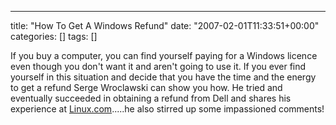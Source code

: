 ---
title: "How To Get A Windows Refund"
date: "2007-02-01T11:33:51+00:00"
categories: []
tags: []

If you buy a computer, you can find yourself paying for a Windows licence even though you don't want it and aren't going to use it. If you ever find yourself in this situation and decide that you have the time and the energy to get a refund Serge Wroclawski can show you how. He tried and eventually succeeded in obtaining a refund from Dell and shares his experience at <a href="http://www.linux.com/article.pl?sid=07/01/03/227237"> Linux.com</a>.....he also stirred up some impassioned comments!
